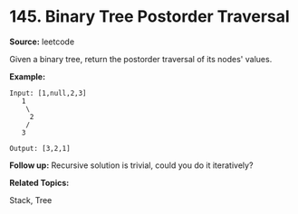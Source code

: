 # 145. Binary Tree Postorder Traversal

**Source:** leetcode

Given a binary tree, return the postorder traversal of its nodes' values.

**Example:**

```text
Input: [1,null,2,3]
   1
    \
     2
    /
   3

Output: [3,2,1]
```

**Follow up:** Recursive solution is trivial, could you do it iteratively?

**Related Topics:**

Stack, Tree

